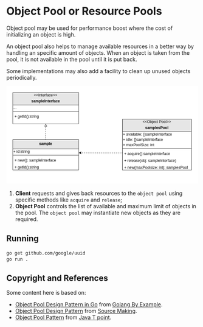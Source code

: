 # Object Pool or Resource Pools
Object pool may be used for performance boost where the cost of initializing an object is high.

An object pool also helps to manage available resources in a better way by handling an specific amount of objects. When an object is taken from the pool, it is not available in the pool until it is put back.

Some implementations may also add a facility to clean up unused objects periodically.

![Alt text](https://raw.githubusercontent.com/marcelkohl/go-design-patterns/main/ObjectPool/diagram.png)

1. **Client** requests and gives back resources to the `object pool` using specific methods like `acquire` and `release`;
2. **Object Pool** controls the list of available and maximum limit of objects in the pool. The `object pool` may instantiate new objects as they are required.

## Running
```
go get github.com/google/uuid
go run .
```

## Copyright and References
Some content here is based on:

- [Object Pool Design Pattern in Go](https://golangbyexample.com/golang-object-pool/) from [Golang By Example](https://golangbyexample.com).
- [Object Pool Design Pattern](https://sourcemaking.com/design_patterns/object_pool) from [Source Making](https://sourcemaking.com).
- [Object Pool Pattern](https://www.javatpoint.com/object-pool-pattern) from [Java T point](https://www.javatpoint.com).
